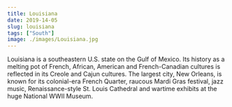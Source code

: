 ```yaml
---
title: Louisiana
date: 2019-14-05
slug: louisiana
tags: ["South"]
image: ./images/Louisiana.jpg
---
```


Louisiana is a southeastern U.S. state on the Gulf of Mexico. Its history as a melting pot of French, African, American and French-Canadian cultures is reflected in its Creole and Cajun cultures. The largest city, New Orleans, is known for its colonial-era French Quarter, raucous Mardi Gras festival, jazz music, Renaissance-style St. Louis Cathedral and wartime exhibits at the huge National WWII Museum.
